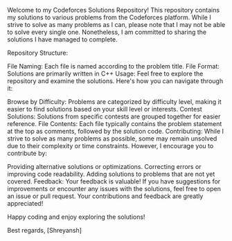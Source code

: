 Welcome to my Codeforces Solutions Repository! This repository contains my solutions to various problems from the Codeforces platform. While I strive to solve as many problems as I can, please note that I may not be able to solve every single one. Nonetheless, I am committed to sharing the solutions I have managed to complete.

Repository Structure:

File Naming: Each file is named according to the problem  title.
File Format: Solutions are primarily written in C++
Usage:
Feel free to explore the repository and examine the solutions. Here's how you can navigate through it:

Browse by Difficulty: Problems are categorized by difficulty level, making it easier to find solutions based on your skill level or interests.
Contest Solutions: Solutions from specific contests are grouped together for easier reference.
File Contents: Each file typically contains the problem statement at the top as comments, followed by the solution code.
Contributing:
While I strive to solve as many problems as possible, some may remain unsolved due to their complexity or time constraints. However, I encourage you to contribute by:

Providing alternative solutions or optimizations.
Correcting errors or improving code readability.
Adding solutions to problems that are not yet covered.
Feedback:
Your feedback is valuable! If you have suggestions for improvements or encounter any issues with the solutions, feel free to open an issue or pull request. Your contributions and feedback are greatly appreciated!

Happy coding and enjoy exploring the solutions!

Best regards,
[Shreyansh]
